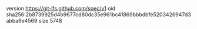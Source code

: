 version https://git-lfs.github.com/spec/v1
oid sha256:2b8739925d4b9677cd80dc35e961bc41869bbbdbfe5203426947d3abba6e4569
size 5748
